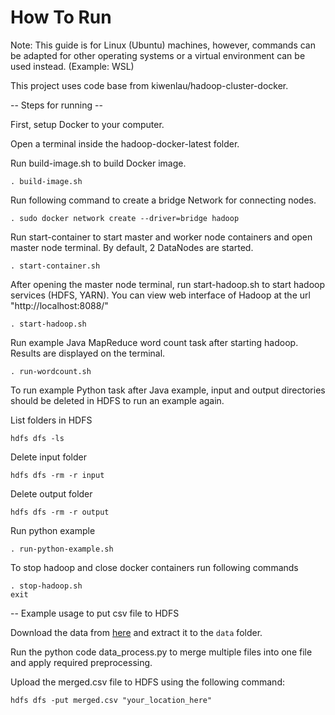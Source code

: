 # How To Run

Note: This guide is for Linux (Ubuntu) machines, however, commands can be adapted for other operating systems or a virtual environment can be used instead. (Example: WSL)

This project uses code base from kiwenlau/hadoop-cluster-docker.

-- Steps for running --

First, setup Docker to your computer.

Open a terminal inside the hadoop-docker-latest folder.

Run build-image.sh to build Docker image.
```
. build-image.sh
```

Run following command to create a bridge Network for connecting nodes.

```
. sudo docker network create --driver=bridge hadoop
```

Run start-container to start master and worker node containers and open master node terminal. By default, 2 DataNodes are started.

```
. start-container.sh
```

After opening the master node terminal, run start-hadoop.sh to start hadoop services (HDFS, YARN). You can view web interface of Hadoop at the url "http://localhost:8088/"

```
. start-hadoop.sh
```

Run example Java MapReduce word count task after starting hadoop. Results are displayed on the terminal.

```
. run-wordcount.sh
```

To run example Python task after Java example, input and output directories should be deleted in HDFS to run an example again.

List folders in HDFS
```
hdfs dfs -ls
```

Delete input folder
```
hdfs dfs -rm -r input 
```
Delete output folder
```
hdfs dfs -rm -r output 
```

Run python example
```
. run-python-example.sh
```

To stop hadoop and close docker containers run following commands
```
. stop-hadoop.sh
exit
```

-- Example usage to put csv file to HDFS

Download the data from [here](https://www.kaggle.com/datasets/mryanm/luflow-network-intrusion-detection-data-set/data) and extract it to the `data` folder.

Run the python code data_process.py to merge multiple files into one file and apply required preprocessing.

Upload the merged.csv file to HDFS using the following command:

```
hdfs dfs -put merged.csv "your_location_here"
```
